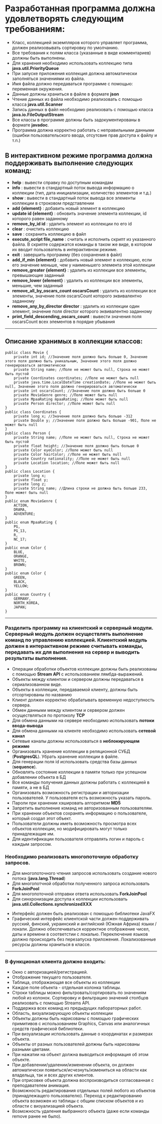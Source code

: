 # Разработанная программа должна удовлетворять следующим требованиям:

* Класс, коллекцией экземпляров которого управляет программа, должен реализовывать сортировку по умолчанию.
* Все требования к полям класса (указанные в виде комментариев) должны быть выполнены.
* Для хранения необходимо использовать коллекцию типа **java.util.PriorityQueue**
* При запуске приложения коллекция должна автоматически заполняться значениями из файла.
* Имя файла должно передаваться программе с помощью: переменная окружения.
* Данные должны храниться в файле в формате **json**
* Чтение данных из файла необходимо реализовать с помощью класса **java.util.Scanner**
* Запись данных в файл необходимо реализовать с помощью класса **java.io.FileOutputStream**
* Все классы в программе должны быть задокументированы в формате **javadoc**.
* Программа должна корректно работать с неправильными данными (ошибки пользовательского ввода, отсутсвие прав доступа к файлу и т.п.)

## В интерактивном режиме программа должна поддерживать выполнение следующих команд:

* **help** : вывести справку по доступным командам
* **info** : вывести в стандартный поток вывода информацию о коллекции (тип, дата инициализации, количество элементов и т.д.)
* **show** : вывести в стандартный поток вывода все элементы коллекции в строковом представлении
* **add {element}** : добавить новый элемент в коллекцию
* **update id {element}** : обновить значение элемента коллекции, id которого равен заданному
* **remove_by_id id** : удалить элемент из коллекции по его id
* **clear** : очистить коллекцию
* **save** : сохранить коллекцию в файл
* **execute_script file_name** : считать и исполнить скрипт из указанного файла. В скрипте содержатся команды в таком же виде, в котором их вводит пользователь в интерактивном режиме.
* **exit** : завершить программу (без сохранения в файл)
* **add_if_min {element}** : добавить новый элемент в коллекцию, если его значение меньше, чем у наименьшего элемента этой коллекции
* **remove_greater {element}** : удалить из коллекции все элементы, превышающие заданный
* **remove_lower {element}** : удалить из коллекции все элементы, меньшие, чем заданный
* **remove_all_by_oscars_count oscarsCount** : удалить из коллекции все элементы, значение поля oscarsCount которого эквивалентно заданному
* **remove_any_by_director director** : удалить из коллекции один элемент, значение поля director которого эквивалентно заданному
* **print_field_descending_oscars_count** : вывести значения поля oscarsCount всех элементов в порядке убывания
------
## Описание хранимых в коллекции классов:
```
public class Movie {
    private int id; //Значение поля должно быть больше 0, Значение этого поля должно быть уникальным, Значение этого поля должно генерироваться автоматически
    private String name; //Поле не может быть null, Строка не может быть пустой
    private Coordinates coordinates; //Поле не может быть null
    private java.time.LocalDateTime creationDate; //Поле не может быть null, Значение этого поля должно генерироваться автоматически
    private int oscarsCount; //Значение поля должно быть больше 0
    private MovieGenre genre; //Поле может быть null
    private MpaaRating mpaaRating; //Поле может быть null
    private Person director; //Поле может быть null
}
public class Coordinates {
    private long x; //Значение поля должно быть больше -312
    private Double y; //Значение поля должно быть больше -901, Поле не может быть null
}
public class Person {
    private String name; //Поле не может быть null, Строка не может быть пустой
    private float height; //Значение поля должно быть больше 0
    private Color eyeColor; //Поле может быть null
    private Color hairColor; //Поле не может быть null
    private Country nationality; //Поле не может быть null
    private Location location; //Поле может быть null
}
public class Location {
    private long x;
    private float y;
    private long z;
    private String name; //Длина строки не должна быть больше 233, Поле может быть null
}
public enum MovieGenre {
    ACTION,
    DRAMA,
    ADVENTURE;
}
public enum MpaaRating {
    PG,
    PG_13,
    R,
    NC_17;
}
public enum Color {
    BLUE,
    ORANGE,
    WHITE,
    BROWN;
}
public enum Color {
    GREEN,
    BLACK,
    YELLOW;
}
public enum Country {
    GERMANY,
    NORTH_KOREA,
    JAPAN;
}
```

***

### Разделить программу на клиентский и серверный модули. Серверный модуль должен осуществлять выполнение команд по управлению коллекцией. Клиентский модуль должен в интерактивном режиме считывать команды, передавать их для выполнения на сервер и выводить результаты выполнения.

* Операции обработки объектов коллекции должны быть реализованы с помощью **Stream API** с использованием лямбда-выражений.
* Объекты между клиентом и сервером должны передаваться в сериализованном виде.
* Объекты в коллекции, передаваемой клиенту, должны быть отсортированы по названию
* Клиент должен корректно обрабатывать временную недоступность сервера.
* Обмен данными между клиентом и сервером должен осуществляться по протоколу **TCP**
* Для обмена данными на сервере необходимо использовать **потоки ввода-вывода**
* Для обмена данными на клиенте необходимо использовать **сетевой канал**
* Сетевые каналы должны использоваться в **неблокирующем режиме**
* Организовать хранение коллекции в реляционной СУБД (**PostgresQL**). Убрать хранение коллекции в файле.
* Для генерации поля id использовать средства базы данных (**sequence**).
* Обновлять состояние коллекции в памяти только при успешном добавлении объекта в БД
* Все команды получения данных должны работать с коллекцией в памяти, а не в БД
* Организовать возможность регистрации и авторизации пользователей. У пользователя есть возможность указать пароль.
* Пароли при хранении хэшировать алгоритмом **MD5**
* Запретить выполнение команд не авторизованным пользователям.
* При хранении объектов сохранять информацию о пользователе, который создал этот объект.
* Пользователи должны иметь возможность просмотра всех объектов коллекции, но модифицировать могут только принадлежащие им.
* Для идентификации пользователя отправлять логин и пароль с каждым запросом.

### Необходимо реализовать многопоточную обработку запросов.

* Для многопоточного чтения запросов использовать создание нового потока (**java.lang.Thread**)
* Для многопотчной обработки полученного запроса использовать **ForkJoinPool**
* Для многопоточной отправки ответа использовать **ForkJoinPool**
* Для синхронизации доступа к коллекции использовать **java.util.Collections.synchronizedXXX**

+ Интерфейс должен быть реализован с помощью библиотеки JavaFX
+ Графический интерфейс клиентской части должен поддерживать русский, финский, украинский и английский (Южная Африка) языки / локали. Должно обеспечиваться корректное отображение чисел, даты и времени в соответстии с локалью. Переключение языков должно происходить без перезапуска приложения. Локализованные ресурсы должны храниться в классе.

---

### В функционал клиента должно входить:

* Окно с авторизацией/регистрацией.
* Отображение текущего пользователя.
* Таблица, отображающая все объекты из коллекции
* Каждое поле объекта - отдельная колонка таблицы.
* Строки таблицы можно фильтровать/сортировать по значениям любой из колонок. Сортировку и фильтрацию значений столбцов реализовать с помощью Streams API.
* Поддержка всех команд из предыдущих лабораторных работ.
* Область, визуализирующую объекты коллекции
* Объекты должны быть нарисованы с помощью графических примитивов с использованием Graphics, Canvas или аналогичных средств графической библиотеки.
* При визуализации использовать данные о координатах и размерах объекта.
* Объекты от разных пользователей должны быть нарисованы разными цветами.
* При нажатии на объект должна выводиться информация об этом объекте.
* При добавлении/удалении/изменении объекта, он должен автоматически появиться/исчезнуть/измениться  на области как владельца, так и всех других клиентов.
* При отрисовке объекта должна воспроизводиться согласованная с преподавателем анимация.
* Возможность редактирования отдельных полей любого из объектов (принадлежащего пользователю). Переход к редактированию объекта возможен из таблицы с общим списком объектов и из области с визуализацией объекта.
* Возможность удаления выбранного объекта (даже если команды remove ранее не было).
